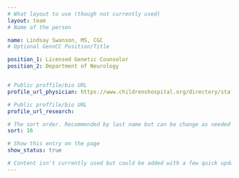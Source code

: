 ```yaml
---
# What layout to use (though not currently used)
layout: team
# Name of the person

name: Lindsay Swanson, MS, CGC
# Optional GennCC Position/Title

position_1: Licensed Genetic Counselor
position_2: Department of Neurology


# Public proffile/bio URL
profile_url_physician: https://www.childrenshospital.org/directory/staff/s/lindsay-swanson

# Public proffile/bio URL
profile_url_research:

# The sort order. Recommended by last name but can be change as needed
sort: 16

# Show this entry on the page
show_status: true

# Content isn't currently used but could be added with a few quick updates if needed to allow for bios
---
```

